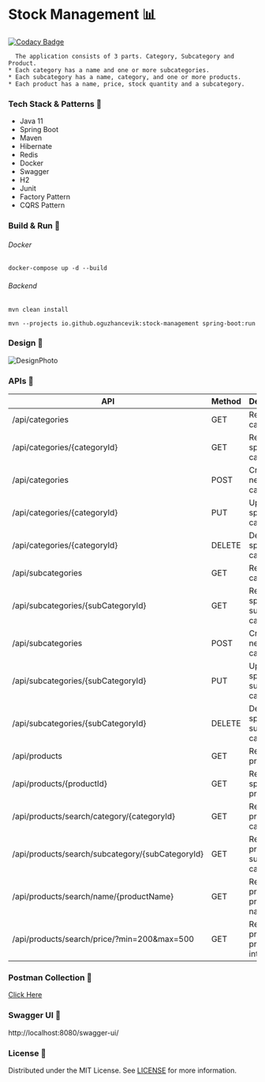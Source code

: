 # Stock Management :bar_chart:

[![Codacy Badge](https://api.codacy.com/project/badge/Grade/c0f9589d4e3c4804aa192cdf6bc2c3a9)](https://app.codacy.com/gh/oguzhancevik/stock-management?utm_source=github.com&utm_medium=referral&utm_content=oguzhancevik/stock-management&utm_campaign=Badge_Grade_Settings)

``` 
  The application consists of 3 parts. Category, Subcategory and Product. 
* Each category has a name and one or more subcategories.
* Each subcategory has a name, category, and one or more products.
* Each product has a name, price, stock quantity and a subcategory.
```

### Tech Stack & Patterns :rocket:
* Java 11
* Spring Boot
* Maven
* Hibernate
* Redis
* Docker
* Swagger
* H2
* Junit
* Factory Pattern
* CQRS Pattern

### Build & Run :dart:

###### Docker

``` docker-compose up -d --build ```

###### Backend

``` mvn clean install ```

``` mvn --projects io.github.oguzhancevik:stock-management spring-boot:run ```

### Design :art:
![DesignPhoto](static/chart.png)

### APIs :memo:
| API                                              | Method | Description                         |
|--------------------------------------------------|--------|-------------------------------------|
| /api/categories                                  | GET    | Returns categories                  |
| /api/categories/{categoryId}                     | GET    | Returns a specific category         |
| /api/categories                                  | POST   | Creates a new category              |
| /api/categories/{categoryId}                     | PUT    | Updates a specific category         |
| /api/categories/{categoryId}                     | DELETE | Deletes a specific category         |
| /api/subcategories                               | GET    | Returns sub categories              |
| /api/subcategories/{subCategoryId}               | GET    | Returns a specific sub category     |
| /api/subcategories                               | POST   | Creates a new sub category          |
| /api/subcategories/{subCategoryId}               | PUT    | Updates a specific sub category     |
| /api/subcategories/{subCategoryId}               | DELETE | Deletes a specific sub category     |
| /api/products                                    | GET    | Returns products                    |
| /api/products/{productId}                        | GET    | Returns a specific product          |
| /api/products/search/category/{categoryId}       | GET    | Returns products by category id     |
| /api/products/search/subcategory/{subCategoryId} | GET    | Returns products by sub category id |
| /api/products/search/name/{productName}          | GET    | Returns products by product name    |
| /api/products/search/price/?min=200&max=500      | GET    | Returns products by price interval  |


### Postman Collection :pushpin:
[Click Here](static/stock-management.postman_collection.json)

### Swagger UI :gift:
http://localhost:8080/swagger-ui/

### License :key:
Distributed under the MIT License. See [LICENSE](LICENSE) for more information.
